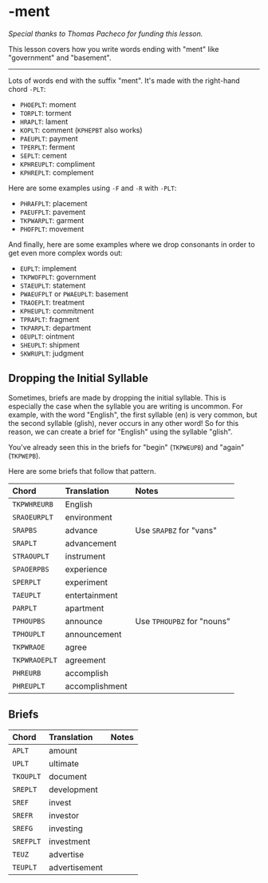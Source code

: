 # -ment

_Special thanks to Thomas Pacheco for funding this lesson._

This lesson covers how you write words ending with "ment" like "government" and "basement".

-------

Lots of words end with the suffix "ment". It's made with the right-hand chord `-PLT`:

<Steno-Display labels="all" stroke="-PLT" />

* `PHOEPLT`: moment
* `TORPLT`: torment
* `HRAPLT`: lament
* `KOPLT`: comment (`KPHEPBT` also works)
* `PAEUPLT`: payment
* `TPERPLT`: ferment
* `SEPLT`: cement
* `KPHREUPLT`: compliment
* `KPHREPLT`: complement

Here are some examples using `-F` and `-R` with `-PLT`:

* `PHRAFPLT`: placement
* `PAEUFPLT`: pavement
* `TKPWARPLT`: garment
* `PHOFPLT`: movement

And finally, here are some examples where we drop consonants in order to get even more complex words out:

* `EUPLT`: implement
* `TKPWOFPLT`: government
* `STAEUPLT`: statement
* `PWAEUFPLT` or `PWAEUPLT`: basement
* `TRAOEPLT`: treatment
* `KPHEUPLT`: commitment
* `TPRAPLT`: fragment
* `TKPARPLT`: department
* `OEUPLT`: ointment
* `SHEUPLT`: shipment
* `SKWRUPLT`: judgment

## Dropping the Initial Syllable

Sometimes, briefs are made by dropping the initial syllable. This is especially the case when the syllable you are writing is uncommon. For example, with the word "English", the first syllable (en) is very common, but the second syllable (glish), never occurs in any other word! So for this reason, we can create a brief for "English" using the syllable "glish".

You've already seen this in the briefs for "begin" (`TKPWEUPB`) and "again" (`TKPWEPB`).

Here are some briefs that follow that pattern.

|   Chord    |  Translation  | Notes |
| :--------- | :------------ | :---- |
| `TKPWHREURB`    | English |  |
| `SRAOEURPLT`  | environment |  |
| `SRAPBS` | advance | Use `SRAPBZ` for "vans" |
| `SRAPLT` | advancement |  |
| `STRAOUPLT` | instrument | |
| `SPAOERPBS` | experience | |
| `SPERPLT` | experiment | |
| `TAEUPLT` | entertainment | |
| `PARPLT` | apartment | |
| `TPHOUPBS` | announce | Use `TPHOUPBZ` for "nouns" |
| `TPHOUPLT` | announcement | |
| `TKPWRAOE` | agree | |
| `TKPWRAOEPLT` | agreement | |
| `PHREURB` | accomplish | |
| `PHREUPLT` | accomplishment | |


## Briefs

|   Chord    |  Translation  | Notes |
| :--------- | :------------ | :---- |
| `APLT`    | amount |  |
| `UPLT`  | ultimate |  |
| `TKOUPLT` | document |  |
| `SREPLT` | development |  |
| `SREF` | invest | |
| `SREFR` | investor | |
| `SREFG` | investing | |
| `SREFPLT` | investment | |
| `TEUZ` | advertise | |
| `TEUPLT` | advertisement | |